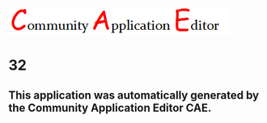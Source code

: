 ![CAE](https://github.com/PhilCAEOrg/application-32/blob/master/img/logo.png)  

32
===================


This application was automatically generated by the Community Application Editor CAE.  
---------------

